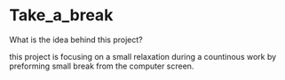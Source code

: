 # Take_a_break

What is the idea behind this project?

this project is focusing on a small relaxation during a countinous work by preforming small break from the computer screen.
